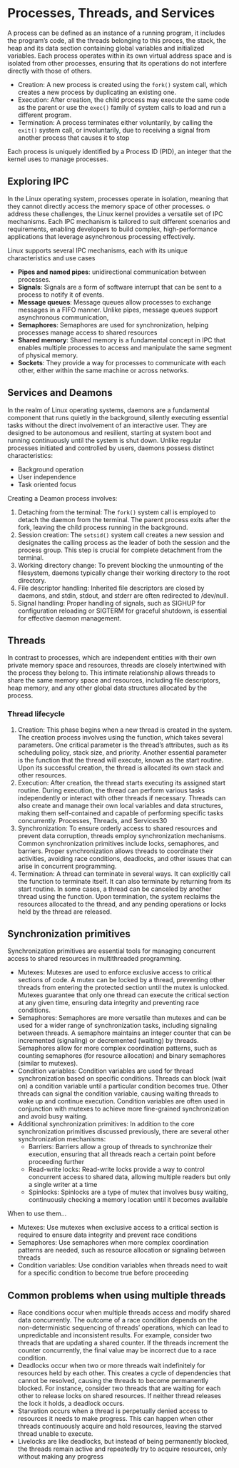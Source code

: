 # Processes, Threads, and Services

A process can be defined as an instance of a running program, it includes the program’s code, all the threads belonging to this proces, the stack, the heap and its data section containing global variables and initialized variables. Each process operates within its own virtual address space and is isolated from other processes, ensuring that its operations do not interfere directly with those of others.

- Creation: A new process is created using the `fork()` system call, which creates a new process by duplicating an existing one.
- Execution: After creation, the child process may execute the same code as the parent or use the `exec()` family of system calls to load and run a different program.
- Termination: A process terminates either voluntarily, by calling the `exit()` system call, or involuntarily, due to receiving a signal from another process that causes it to stop

Each process is uniquely identified by a Process ID (PID), an integer that the kernel uses to manage processes.

## Exploring IPC

In the Linux operating system, processes operate in isolation, meaning that they cannot directly access the memory space of other processes. o address these challenges, the Linux kernel provides a versatile set of IPC mechanisms. Each IPC mechanism is tailored to suit different scenarios and requirements, enabling developers to build complex, high-performance applications that leverage asynchronous processing effectively.

Linux supports several IPC mechanisms, each with its unique characteristics and use cases

- **Pipes and named pipes**: unidirectional communication between processes.
- **Signals**: Signals are a form of software interrupt that can be sent to a process to notify it of events.
- **Message queues**: Message queues allow processes to exchange messages in a FIFO manner. Unlike pipes, message queues support asynchronous communication,
- **Semaphores**: Semaphores are used for synchronization, helping processes manage access to shared resources
- **Shared memory**: Shared memory is a fundamental concept in IPC that enables multiple processes to access and manipulate the same segment of physical memory.
- **Sockets**: They provide a way for processes to communicate with each other, either within the same machine or across networks.

## Services and Deamons

In the realm of Linux operating systems, daemons are a fundamental component that runs quietly in the background, silently executing essential tasks without the direct involvement of an interactive user. They are designed to be autonomous and resilient, starting at system boot and running continuously until the system is shut down. Unlike regular processes initiated and controlled by users, daemons possess distinct characteristics:

- Background operation
- User independence
- Task oriented focus

Creating a Deamon process involves:

1. Detaching from the terminal: The `fork()` system call is employed to detach the daemon from the terminal. The parent process exits after the fork, leaving the child process running in the background.
2. Session creation: The `setsid()` system call creates a new session and designates the calling process as the leader of both the session and the process group. This step is crucial for complete detachment from the terminal.
3. Working directory change: To prevent blocking the unmounting of the filesystem, daemons typically change their working directory to the root directory.
4. File descriptor handling: Inherited file descriptors are closed by daemons, and stdin, stdout, and stderr are often redirected to /dev/null.
5. Signal handling: Proper handling of signals, such as SIGHUP for configuration reloading or SIGTERM for graceful shutdown, is essential for effective daemon management.

## Threads

In contrast to processes, which are independent entities with their own private memory space and resources, threads are closely intertwined with the process they belong to. This intimate relationship allows threads to share the same memory space and resources, including file descriptors, heap memory, and any other global data structures allocated by the process.

### Thread lifecycle

1. Creation: This phase begins when a new thread is created in the system. The creation process involves using the function, which takes several parameters. One critical parameter is the thread’s attributes, such as its scheduling policy, stack size, and priority. Another essential parameter is the function that the thread will execute, known as the start routine. Upon its successful creation, the thread is allocated its own stack and other resources.
2. Execution: After creation, the thread starts executing its assigned start routine. During execution, the thread can perform various tasks independently or interact with other threads if necessary. Threads can also create and manage their own local variables and data structures, making them self-contained and capable of performing specific tasks concurrently. Processes, Threads, and Services30
3. Synchronization: To ensure orderly access to shared resources and prevent data corruption, threads employ synchronization mechanisms. Common synchronization primitives include locks, semaphores, and barriers. Proper synchronization allows threads to coordinate their activities, avoiding race conditions, deadlocks, and other issues that can arise in concurrent programming.
4. Termination: A thread can terminate in several ways. It can explicitly call the function to terminate itself. It can also terminate by returning from its start routine. In some cases, a thread can be canceled by another thread using the function. Upon termination, the system reclaims the resources allocated to the thread, and any pending operations or locks held by the thread are released.


## Synchronization primitives

Synchronization primitives are essential tools for managing concurrent access to shared resources in
multithreaded programming. 

- Mutexes: Mutexes are used to enforce exclusive access to critical sections of code. A mutex can be locked by a thread, preventing other threads from entering the protected section until the mutex is unlocked. Mutexes guarantee that only one thread can execute the critical section at any given time, ensuring data integrity and preventing race conditions.
- Semaphores: Semaphores are more versatile than mutexes and can be used for a wider range of synchronization tasks, including signaling between threads. A semaphore maintains an integer counter that can be incremented (signaling) or decremented (waiting) by threads. Semaphores allow for more complex coordination patterns, such as counting semaphores (for resource allocation) and binary semaphores (similar to mutexes).
- Condition variables: Condition variables are used for thread synchronization based on specific conditions. Threads can block (wait on) a condition variable until a particular condition becomes true. Other threads can signal the condition variable, causing waiting threads to wake up and continue execution. Condition variables are often used in conjunction with mutexes to achieve more fine-grained synchronization and avoid busy waiting.
- Additional synchronization primitives: In addition to the core synchronization primitives discussed previously, there are several other synchronization mechanisms: 
    - Barriers: Barriers allow a group of threads to synchronize their execution, ensuring that all threads reach a certain point before proceeding further
    - Read-write locks: Read-write locks provide a way to control concurrent access to shared data, allowing multiple readers but only a single writer at a time
    - Spinlocks: Spinlocks are a type of mutex that involves busy waiting, continuously checking a memory location until it becomes available

When to use them...

- Mutexes: Use mutexes when exclusive access to a critical section is required to ensure data integrity and prevent race conditions
- Semaphores: Use semaphores when more complex coordination patterns are needed, such as resource allocation or signaling between threads
- Condition variables: Use condition variables when threads need to wait for a specific condition to become true before proceeding

## Common problems when using multiple threads

- Race conditions occur when multiple threads access and modify shared data concurrently. The outcome of a race condition depends on the non-deterministic sequencing of threads’ operations, which can lead to unpredictable and inconsistent results. For example, consider two threads that are updating a shared counter. If the threads increment the counter concurrently, the final value may be incorrect due to a race condition.
- Deadlocks occur when two or more threads wait indefinitely for resources held by each other. This creates a cycle of dependencies that cannot be resolved, causing the threads to become permanently blocked. For instance, consider two threads that are waiting for each other to release locks on shared resources. If neither thread releases the lock it holds, a deadlock occurs.
- Starvation occurs when a thread is perpetually denied access to resources it needs to make progress. This can happen when other threads continuously acquire and hold resources, leaving the starved thread unable to execute.
- Livelocks are like deadlocks, but instead of being permanently blocked, the threads remain active and repeatedly try to acquire resources, only without making any progress
